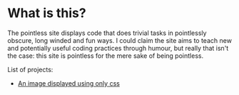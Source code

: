 # What is this?

The pointless site displays code that does trivial tasks in pointlessly obscure, long winded and fun ways. I could claim the site aims to teach new and potentially useful coding practices through humour, but really that isn't the case: this site is pointless for the mere sake of being pointless.

List of projects:
  + [An image displayed using only css](css_dithering/index.html)
